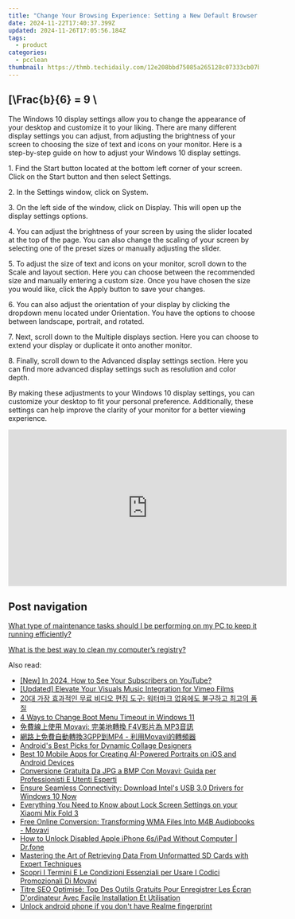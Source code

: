 ```yaml
---
title: "Change Your Browsing Experience: Setting a New Default Browser in Windows 10 with YL Software Solutions"
date: 2024-11-22T17:40:37.399Z
updated: 2024-11-26T17:05:56.184Z
tags:
  - product
categories:
  - pcclean
thumbnail: https://thmb.techidaily.com/12e208bbd75085a265128c07333cb07b6d6f82e507abb3ab33415abcfb3911f5.jpg
---
```


## \[\Frac{b}{6} = 9 \

The Windows 10 display settings allow you to change the appearance of your desktop and customize it to your liking. There are many different display settings you can adjust, from adjusting the brightness of your screen to choosing the size of text and icons on your monitor. Here is a step-by-step guide on how to adjust your Windows 10 display settings. 

1\. Find the Start button located at the bottom left corner of your screen. Click on the Start button and then select Settings.

2\. In the Settings window, click on System.

3\. On the left side of the window, click on Display. This will open up the display settings options. 

4\. You can adjust the brightness of your screen by using the slider located at the top of the page. You can also change the scaling of your screen by selecting one of the preset sizes or manually adjusting the slider.

5\. To adjust the size of text and icons on your monitor, scroll down to the Scale and layout section. Here you can choose between the recommended size and manually entering a custom size. Once you have chosen the size you would like, click the Apply button to save your changes.

6\. You can also adjust the orientation of your display by clicking the dropdown menu located under Orientation. You have the options to choose between landscape, portrait, and rotated.

7\. Next, scroll down to the Multiple displays section. Here you can choose to extend your display or duplicate it onto another monitor.

8\. Finally, scroll down to the Advanced display settings section. Here you can find more advanced display settings such as resolution and color depth. 

By making these adjustments to your Windows 10 display settings, you can customize your desktop to fit your personal preference. Additionally, these settings can help improve the clarity of your monitor for a better viewing experience.

<!-- affiliate ads begin -->
<iframe width="560" height="315" src="https://www.youtube.com/embed/f3PFn06LijE?si=zHrmlTOzrKxXe-k4&autoplay=1" title="YouTube video player" frameborder="0" allow="accelerometer; autoplay; clipboard-write; encrypted-media; gyroscope; picture-in-picture; web-share" referrerpolicy="strict-origin-when-cross-origin" allowfullscreen></iframe>
<!-- affiliate ads end -->

## Post navigation

[What type of maintenance tasks should I be performing on my PC to keep it running efficiently?](https://tools.techidaily.com/pcclean/products/)

[What is the best way to clean my computer’s registry?](https://tools.techidaily.com/pcclean/products/)

<ins class="adsbygoogle"
     style="display:block"
     data-ad-format="autorelaxed"
     data-ad-client="ca-pub-7571918770474297"
     data-ad-slot="1223367746"></ins>

<ins class="adsbygoogle"
     style="display:block"
     data-ad-client="ca-pub-7571918770474297"
     data-ad-slot="8358498916"
     data-ad-format="auto"
     data-full-width-responsive="true"></ins>

<span class="atpl-alsoreadstyle">Also read:</span>
<div><ul>
<li><a href="https://eaxpv-info.techidaily.com/1717722966348-new-in-2024-how-to-see-your-subscribers-on-youtube/"><u>[New] In 2024, How to See Your Subscribers on YouTube?</u></a></li>
<li><a href="https://vimeo-videos.techidaily.com/updated-elevate-your-visuals-music-integration-for-vimeo-films/"><u>[Updated] Elevate Your Visuals Music Integration for Vimeo Films</u></a></li>
<li><a href="https://discover-able.techidaily.com/1726226287147-20/"><u>20대 가장 효과적인 무료 비디오 편집 도구: 워터마크 없음에도 불구하고 최고의 품질</u></a></li>
<li><a href="https://win11-tips.techidaily.com/4-ways-to-change-boot-menu-timeout-in-windows-11/"><u>4 Ways to Change Boot Menu Timeout in Windows 11</u></a></li>
<li><a href="https://discover-able.techidaily.com/movavi-f4v-mp3/"><u>免費線上使用 Movavi: 完美地轉換 F4V影片為 MP3音訊</u></a></li>
<li><a href="https://discover-able.techidaily.com/3gppmp4-movavi/"><u>網路上免費自動轉換3GPP到MP4 - 利用Movavi的轉頻器</u></a></li>
<li><a href="https://extra-resources.techidaily.com/androids-best-picks-for-dynamic-collage-designers/"><u>Android's Best Picks for Dynamic Collage Designers</u></a></li>
<li><a href="https://discover-able.techidaily.com/best-10-mobile-apps-for-creating-ai-powered-portraits-on-ios-and-android-devices/"><u>Best 10 Mobile Apps for Creating AI-Powered Portraits on iOS and Android Devices</u></a></li>
<li><a href="https://discover-able.techidaily.com/conversione-gratuita-da-jpg-a-bmp-con-movavi-guida-per-professionisti-e-utenti-esperti/"><u>Conversione Gratuita Da JPG a BMP Con Movavi: Guida per Professionisti E Utenti Esperti</u></a></li>
<li><a href="https://win-dash.techidaily.com/ensure-seamless-connectivity-download-intels-usb-30-drivers-for-windows-10-now/"><u>Ensure Seamless Connectivity: Download Intel's USB 3.0 Drivers for Windows 10 Now</u></a></li>
<li><a href="https://unlock-android.techidaily.com/everything-you-need-to-know-about-lock-screen-settings-on-your-xiaomi-mix-fold-3-by-drfone-android/"><u>Everything You Need to Know about Lock Screen Settings on your Xiaomi Mix Fold 3</u></a></li>
<li><a href="https://discover-able.techidaily.com/free-online-conversion-transforming-wma-files-into-m4b-audiobooks-movavi/"><u>Free Online Conversion: Transforming WMA Files Into M4B Audiobooks - Movavi</u></a></li>
<li><a href="https://iphone-unlock.techidaily.com/how-to-unlock-disabled-apple-iphone-6sipad-without-computer-drfone-by-drfone-ios/"><u>How to Unlock Disabled Apple iPhone 6s/iPad Without Computer | Dr.fone</u></a></li>
<li><a href="https://win-wonderful.techidaily.com/mastering-the-art-of-retrieving-data-from-unformatted-sd-cards-with-expert-techniques/"><u>Mastering the Art of Retrieving Data From Unformatted SD Cards with Expert Techniques</u></a></li>
<li><a href="https://discover-able.techidaily.com/scopri-i-termini-e-le-condizioni-essenziali-per-usare-i-codici-promozionali-di-movavi/"><u>Scopri I Termini E Le Condizioni Essenziali per Usare I Codici Promozionali Di Movavi</u></a></li>
<li><a href="https://discover-able.techidaily.com/titre-seo-optimise-top-des-outils-gratuits-pour-enregistrer-les-ecran-dordinateur-avec-facile-installation-et-utilisation/"><u>Titre SEO Optimisé: Top Des Outils Gratuits Pour Enregistrer Les Écran D'ordinateur Avec Facile Installation Et Utilisation</u></a></li>
<li><a href="https://techidaily.com/unlock-android-phone-if-you-dont-have-realme-fingerprint-by-drfone-android-unlock-android-unlock/"><u>Unlock android phone if you don't have Realme fingerprint</u></a></li>
</ul></div>

